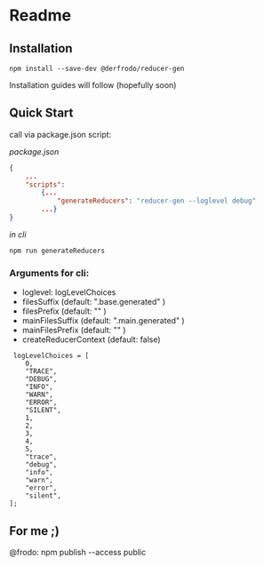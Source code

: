 # Readme

## Installation
```
npm install --save-dev @derfrodo/reducer-gen
```

Installation guides will follow (hopefully soon)

## Quick Start
call via package.json script:  

*package.json*
``` json 
{
    ...
    "scripts":
        {...
            "generateReducers": "reducer-gen --loglevel debug"
        ...}
}
```
*in cli*
``` cli 
npm run generateReducers
```


### Arguments for cli:

-   loglevel: logLevelChoices
-   filesSuffix (default: ".base.generated" )
-   filesPrefix (default: "" )
-   mainFilesSuffix (default: ".main.generated" )
-   mainFilesPrefix (default: "" )
-   createReducerContext (default: false)

```
 logLevelChoices = [
    0,
    "TRACE",
    "DEBUG",
    "INFO",
    "WARN",
    "ERROR",
    "SILENT",
    1,
    2,
    3,
    4,
    5,
    "trace",
    "debug",
    "info",
    "warn",
    "error",
    "silent",
];
```

## For me ;)

@frodo: npm publish --access public
